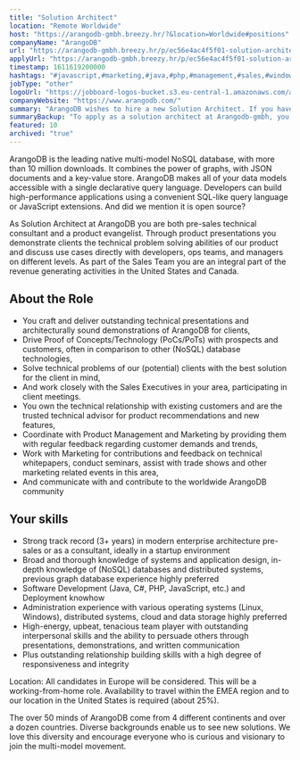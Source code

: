 ```yaml
---
title: "Solution Architect"
location: "Remote Worldwide"
host: "https://arangodb-gmbh.breezy.hr/?&location=Worldwide#positions"
companyName: "ArangoDB"
url: "https://arangodb-gmbh.breezy.hr/p/ec56e4ac4f5f01-solution-architect-emea"
applyUrl: "https://arangodb-gmbh.breezy.hr/p/ec56e4ac4f5f01-solution-architect-emea/apply"
timestamp: 1611619200000
hashtags: "#javascript,#marketing,#java,#php,#management,#sales,#windows,#linux,#ui/ux,#operations"
jobType: "other"
logoUrl: "https://jobboard-logos-bucket.s3.eu-central-1.amazonaws.com/arangodb-gmbh"
companyWebsite: "https://www.arangodb.com/"
summary: "ArangoDB wishes to hire a new Solution Architect. If you have 3+ years in modern enterprise architecture pre-sales or as a consultant, ideally in a startup environment, consider applying."
summaryBackup: "To apply as a solution architect at Arangodb-gmbh, you preferably need to have some knowledge of: #javascript, #marketing, #java."
featured: 10
archived: "true"
---
```


ArangoDB is the leading native multi-model NoSQL database, with more than 10 million downloads. It combines the power of graphs, with JSON documents and a key-value store. ArangoDB makes all of your data models accessible with a single declarative query language. Developers can build high-performance applications using a convenient SQL-like query language or JavaScript extensions. And did we mention it is open source?

As Solution Architect at ArangoDB you are both pre-sales technical consultant and a product evangelist. Through product presentations you demonstrate clients the technical problem solving abilities of our product and discuss use cases directly with developers, ops teams, and managers on different levels. As part of the Sales Team you are an integral part of the revenue generating activities in the United States and Canada.

## About the Role

*   You craft and deliver outstanding technical presentations and architecturally sound demonstrations of ArangoDB for clients,
*   Drive Proof of Concepts/Technology (PoCs/PoTs) with prospects and customers, often in comparison to other (NoSQL) database technologies,
*   Solve technical problems of our (potential) clients with the best solution for the client in mind,
*   And work closely with the Sales Executives in your area, participating in client meetings.
*   You own the technical relationship with existing customers and are the trusted technical advisor for product recommendations and new features,
*   Coordinate with Product Management and Marketing by providing them with regular feedback regarding customer demands and trends,
*   Work with Marketing for contributions and feedback on technical whitepapers, conduct seminars, assist with trade shows and other marketing related events in this area,
*   And communicate with and contribute to the worldwide ArangoDB community

## Your skills

*   Strong track record (3+ years) in modern enterprise architecture pre-sales or as a consultant, ideally in a startup environment
*   Broad and thorough knowledge of systems and application design, in-depth knowledge of (NoSQL) databases and distributed systems, previous graph database experience highly preferred
*   Software Development (Java, C#, PHP, JavaScript, etc.) and Deployment knowhow
*   Administration experience with various operating systems (Linux, Windows), distributed systems, cloud and data storage highly preferred
*   High-energy, upbeat, tenacious team player with outstanding interpersonal skills and the ability to persuade others through presentations, demonstrations, and written communication
*   Plus outstanding relationship building skills with a high degree of responsiveness and integrity

Location: All candidates in Europe will be considered. This will be a working-from-home role. Availability to travel within the EMEA region and to our location in the United States is required (about 25%).

The over 50 minds of ArangoDB come from 4 different continents and over a dozen countries. Diverse backgrounds enable us to see new solutions. We love this diversity and encourage everyone who is curious and visionary to join the multi-model movement.
